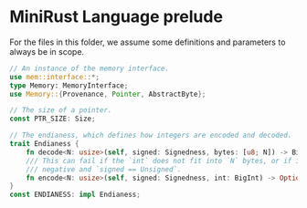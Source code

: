 # MiniRust Language prelude

For the files in this folder, we assume some definitions and parameters to always be in scope.

```rust
// An instance of the memory interface.
use mem::interface::*;
type Memory: MemoryInterface;
use Memory::{Provenance, Pointer, AbstractByte};

// The size of a pointer.
const PTR_SIZE: Size;

// The endianess, which defines how integers are encoded and decoded.
trait Endianess {
    fn decode<N: usize>(self, signed: Signedness, bytes: [u8; N]) -> BigInt;
    /// This can fail if the `int` does not fit into `N` bytes, or if it is
    /// negative and `signed == Unsigned`.
    fn encode<N: usize>(self, signed: Signedness, int: BigInt) -> Option<[u8; N]>;
}
const ENDIANESS: impl Endianess;
```
